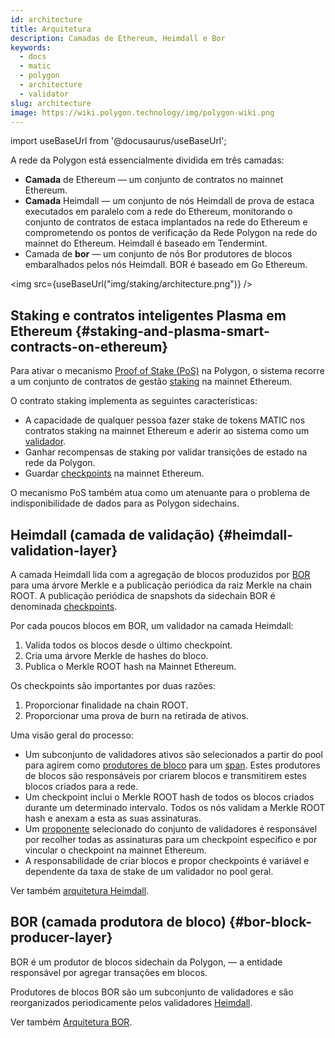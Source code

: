 ```yaml
---
id: architecture
title: Arquitetura
description: Camadas de Ethereum, Heimdall e Bor
keywords:
  - docs
  - matic
  - polygon
  - architecture
  - validator
slug: architecture
image: https://wiki.polygon.technology/img/polygon-wiki.png
---
```

import useBaseUrl from '@docusaurus/useBaseUrl';

A rede da Polygon está essencialmente dividida em três camadas:

* **Camada** de Ethereum — um conjunto de contratos no mainnet Ethereum.
* **Camada** Heimdall — um conjunto de nós Heimdall de prova de estaca executados em paralelo com a rede do Ethereum, monitorando o conjunto de contratos de estaca implantados na rede do Ethereum e comprometendo os pontos de verificação da Rede Polygon na rede do mainnet do Ethereum. Heimdall é baseado em Tendermint.
* Camada de **bor** — um conjunto de nós Bor produtores de blocos embaralhados pelos nós Heimdall. BOR é baseado em Go Ethereum.

<img src={useBaseUrl("img/staking/architecture.png")} />

## Staking e contratos inteligentes Plasma em Ethereum {#staking-and-plasma-smart-contracts-on-ethereum}

Para ativar o mecanismo [Proof of Stake (PoS)](/docs/home/polygon-basics/what-is-proof-of-stake) na Polygon, o sistema recorre a um conjunto de contratos de gestão [staking](/docs/maintain/glossary.md#staking) na mainnet Ethereum.

O contrato staking implementa as seguintes características:

* A capacidade de qualquer pessoa fazer stake de tokens MATIC nos contratos staking na mainnet Ethereum e aderir ao sistema como um [validador](/docs/maintain/glossary.md#validator).
* Ganhar recompensas de staking por validar transições de estado na rede da Polygon.
* Guardar [checkpoints](/docs/maintain/glossary.md#checkpoint-transaction) na mainnet Ethereum.

O mecanismo PoS também atua como um atenuante para o problema de indisponibilidade de dados para as Polygon sidechains.

## Heimdall (camada de validação) {#heimdall-validation-layer}

A camada Heimdall lida com a agregação de blocos produzidos por [BOR](/docs/maintain/glossary.md#bor) para uma árvore Merkle e a publicação periódica da raiz Merkle na chain ROOT. A publicação periódica de snapshots da sidechain BOR é denominada [checkpoints](/docs/maintain/glossary.md#checkpoint-transaction).

Por cada poucos blocos em BOR, um validador na camada Heimdall:

1. Valida todos os blocos desde o último checkpoint.
2. Cria uma árvore Merkle de hashes do bloco.
3. Publica o Merkle ROOT hash na Mainnet Ethereum.

Os checkpoints são importantes por duas razões:

1. Proporcionar finalidade na chain ROOT.
2. Proporcionar uma prova de burn na retirada de ativos.

Uma visão geral do processo:

* Um subconjunto de validadores ativos são selecionados a partir do pool para agirem como [produtores de bloco](/docs/maintain/glossary.md#block-producer) para um [span](/docs/maintain/glossary.md#span). Estes produtores de blocos são responsáveis por criarem blocos e transmitirem estes blocos criados para a rede.
* Um checkpoint inclui o Merkle ROOT hash de todos os blocos criados durante um determinado intervalo. Todos os nós validam a Merkle ROOT hash e anexam a esta as suas assinaturas.
* Um [proponente](/docs/maintain/glossary.md#proposer) selecionado do conjunto de validadores é responsável por recolher todas as assinaturas para um checkpoint específico e por vincular o checkpoint na mainnet Ethereum.
* A responsabilidade de criar blocos e propor checkpoints é variável e dependente da taxa de stake de um validador no pool geral.

Ver também [arquitetura Heimdall](/docs/pos/heimdall/overview).

## BOR (camada produtora de bloco) {#bor-block-producer-layer}

BOR é um produtor de blocos sidechain da Polygon, — a entidade responsável por agregar transações em blocos.

Produtores de blocos BOR são um subconjunto de validadores e são reorganizados periodicamente pelos validadores [Heimdall](/docs/maintain/glossary.md#heimdall).

Ver também [Arquitetura BOR](/docs/pos/bor/overview).
